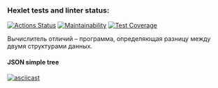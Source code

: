 ### Hexlet tests and linter status:

[![Actions Status](https://github.com/alllenk1/frontend-project-46/actions/workflows/hexlet-check.yml/badge.svg)](https://github.com/alllenk1/frontend-project-46/actions)
[![Maintainability](https://api.codeclimate.com/v1/badges/f317485112bbe5d860e3/maintainability)](https://codeclimate.com/github/alllenk1/frontend-project-46/maintainability)
[![Test Coverage](https://api.codeclimate.com/v1/badges/f317485112bbe5d860e3/test_coverage)](https://codeclimate.com/github/alllenk1/frontend-project-46/test_coverage)

Вычислитель отличий – программа, определяющая разницу между двумя структурами данных.

#### JSON simple tree

[![asciicast](https://asciinema.org/a/632374.svg)](https://asciinema.org/a/632374)
